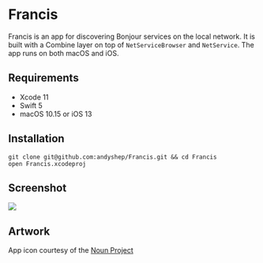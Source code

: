 # Francis

Francis is an app for discovering Bonjour services on the local network. It is built with a Combine layer on top of `NetServiceBrowser` and `NetService`. The app runs on both macOS and iOS.

## Requirements

* Xcode 11
* Swift 5
* macOS 10.15 or iOS 13

## Installation

```
git clone git@github.com:andyshep/Francis.git && cd Francis
open Francis.xcodeproj
```

## Screenshot

![](https://i.imgur.com/QdiT26z.gif)

## Artwork

App icon courtesy of the [Noun Project](https://thenounproject.com/rebelsaeful/collection/doodle-ui/?i=1513021)
